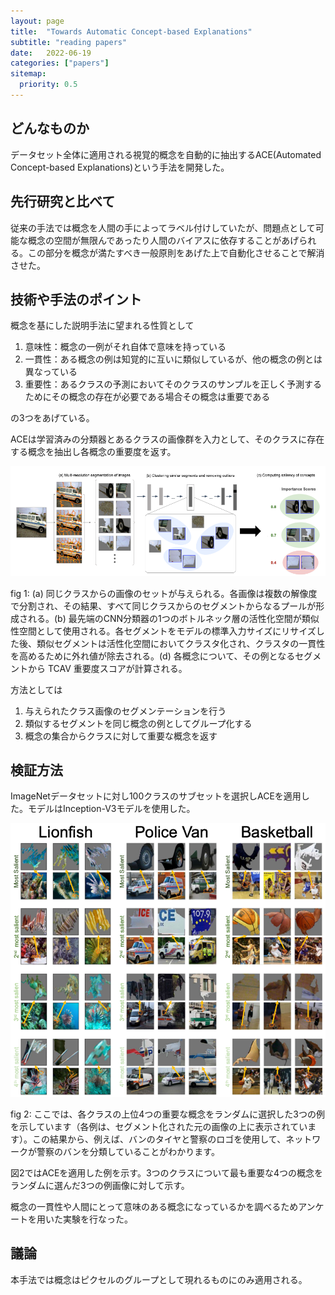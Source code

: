 ```yaml
---
layout: page
title:  "Towards Automatic Concept-based Explanations"
subtitle: "reading papers"
date:   2022-06-19
categories: ["papers"]
sitemap:
  priority: 0.5
---
```


## どんなものか

データセット全体に適用される視覚的概念を自動的に抽出するACE(Automated Concept-based Explanations)という手法を開発した。

## 先行研究と比べて

従来の手法では概念を人間の手によってラベル付けしていたが、問題点として可能な概念の空間が無限んであったり人間のバイアスに依存することがあげられる。この部分を概念が満たすべき一般原則をあげた上で自動化させることで解消させた。

## 技術や手法のポイント

概念を基にした説明手法に望まれる性質として

1. 意味性：概念の一例がそれ自体で意味を持っている
2. 一貫性：ある概念の例は知覚的に互いに類似しているが、他の概念の例とは異なっている
3. 重要性：あるクラスの予測においてそのクラスのサンプルを正しく予測するためにその概念の存在が必要である場合その概念は重要である

の3つをあげている。

ACEは学習済みの分類器とあるクラスの画像群を入力として、そのクラスに存在する概念を抽出し各概念の重要度を返す。

![fig 1: (a) 同じクラスからの画像のセットが与えられる。各画像は複数の解像度で分割され、その結果、すべて同じクラスからのセグメントからなるプールが形成される。(b) 最先端のCNN分類器の1つのボトルネック層の活性化空間が類似性空間として使用される。各セグメントをモデルの標準入力サイズにリサイズした後、類似セグメントは活性化空間においてクラスタ化され、クラスタの一貫性を高めるために外れ値が除去される。(d) 各概念について、その例となるセグメントから TCAV 重要度スコアが計算される。](/assets/img/blog/Towards_Automatic_Concept_based_Explanations.-fig1.png)

fig 1: (a) 同じクラスからの画像のセットが与えられる。各画像は複数の解像度で分割され、その結果、すべて同じクラスからのセグメントからなるプールが形成される。(b) 最先端のCNN分類器の1つのボトルネック層の活性化空間が類似性空間として使用される。各セグメントをモデルの標準入力サイズにリサイズした後、類似セグメントは活性化空間においてクラスタ化され、クラスタの一貫性を高めるために外れ値が除去される。(d) 各概念について、その例となるセグメントから TCAV 重要度スコアが計算される。

方法としては

1. 与えられたクラス画像のセグメンテーションを行う
2. 類似するセグメントを同じ概念の例としてグループ化する
3. 概念の集合からクラスに対して重要な概念を返す

## 検証方法

ImageNetデータセットに対し100クラスのサブセットを選択しACEを適用した。モデルはInception-V3モデルを使用した。

![fig 2: ここでは、各クラスの上位4つの重要な概念をランダムに選択した3つの例を示しています（各例は、セグメント化された元の画像の上に表示されています）。この結果から、例えば、バンのタイヤと警察のロゴを使用して、ネットワークが警察のバンを分類していることがわかります。](/assets/img/blog/Towards_Automatic_Concept_based_Explanations.-fig2.png)

fig 2: ここでは、各クラスの上位4つの重要な概念をランダムに選択した3つの例を示しています（各例は、セグメント化された元の画像の上に表示されています）。この結果から、例えば、バンのタイヤと警察のロゴを使用して、ネットワークが警察のバンを分類していることがわかります。

図2ではACEを適用した例を示す。3つのクラスについて最も重要な4つの概念をランダムに選んだ3つの例画像に対して示す。

概念の一貫性や人間にとって意味のある概念になっているかを調べるためアンケートを用いた実験を行なった。

## 議論

本手法では概念はピクセルのグループとして現れるものにのみ適用される。